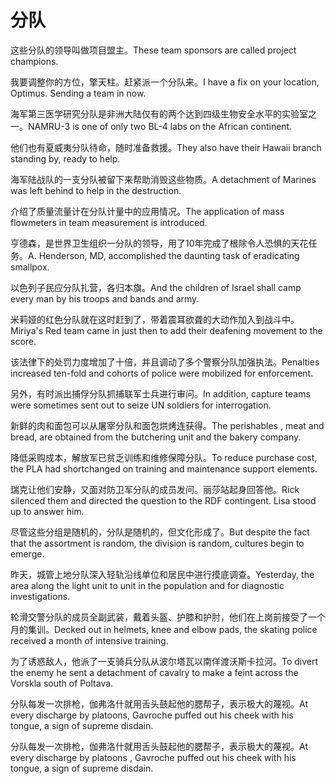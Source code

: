 # 分队

<p><span class="chinese">这些分队的领导叫做项目盟主。</span><span class="english">These team sponsors are called project champions.</span></p>

<p><span class="chinese">我要调整你的方位，擎天柱。赶紧派一个分队来。</span><span class="english">I have a fix on your location, Optimus. Sending a team in now.</span></p>

<p><span class="chinese">海军第三医学研究分队是非洲大陆仅有的两个达到四级生物安全水平的实验室之一。</span><span class="english">NAMRU-3 is one of only two BL-4 labs on the African continent.</span></p>

<p><span class="chinese">他们也有夏威夷分队待命，随时准备救援。</span><span class="english">They also have their Hawaii branch standing by, ready to help.</span></p>

<p><span class="chinese">海军陆战队的一支分队被留下来帮助消毁这些物质。</span><span class="english">A detachment of Marines was left behind to help in the destruction.</span></p>

<p><span class="chinese">介绍了质量流量计在分队计量中的应用情况。</span><span class="english">The application of mass flowmeters in team measurement is introduced.</span></p>

<p><span class="chinese">亨德森，是世界卫生组织一分队的领导，用了10年完成了根除令人恐惧的天花任务。</span><span class="english">A. Henderson, MD, accomplished the daunting task of eradicating smallpox.</span></p>

<p><span class="chinese">以色列子民应分队扎营，各归本旗。</span><span class="english">And the children of Israel shall camp every man by his troops and bands and army.</span></p>

<p><span class="chinese">米莉娅的红色分队就在这时赶到了，带着震耳欲聋的大动作加入到战斗中。</span><span class="english">Miriya's Red team came in just then to add their deafening movement to the score.</span></p>

<p><span class="chinese">该法律下的处罚力度增加了十倍，并且调动了多个警察分队加强执法。</span><span class="english">Penalties increased ten-fold and cohorts of police were mobilized for enforcement.</span></p>

<p><span class="chinese">另外，有时派出捕俘分队抓捕联军士兵进行审问。</span><span class="english">In addition, capture teams were sometimes sent out to seize UN soldiers for interrogation.</span></p>

<p><span class="chinese">新鲜的肉和面包可以从屠宰分队和面包烘烤连获得。</span><span class="english">The perishables , meat and bread, are obtained from the butchering unit and the bakery company.</span></p>

<p><span class="chinese">降低采购成本，解放军已贫乏训练和维修保障分队。</span><span class="english">To reduce purchase cost, the PLA had shortchanged on training and maintenance support elements.</span></p>

<p><span class="chinese">瑞克让他们安静，又面对防卫军分队的成员发问。丽莎站起身回答他。</span><span class="english">Rick silenced them and directed the question to the RDF contingent. Lisa stood up to answer him.</span></p>

<p><span class="chinese">尽管这些分组是随机的，分队是随机的，但文化形成了。</span><span class="english">But despite the fact that the assortment is random, the division is random, cultures begin to emerge.</span></p>

<p><span class="chinese">昨天，城管上地分队深入轻轨沿线单位和居民中进行摸底调查。</span><span class="english">Yesterday, the area along the light unit to unit in the population and for diagnostic investigations.</span></p>

<p><span class="chinese">轮滑交警分队的成员全副武装，戴着头盔、护膝和护肘，他们在上岗前接受了一个月的集训。</span><span class="english">Decked out in helmets, knee and elbow pads, the skating police received a month of intensive training.</span></p>

<p><span class="chinese">为了诱惑敌人，他派了一支骑兵分队从波尔塔瓦以南佯渡沃斯卡拉河。</span><span class="english">To divert the enemy he sent a detachment of cavalry to make a feint across the Vorskla south of Poltava.</span></p>

<p><span class="chinese">分队每发一次排枪，伽弗洛什就用舌头鼓起他的腮帮子，表示极大的蔑视。</span><span class="english">At every discharge by platoons, Gavroche puffed out his cheek with his tongue, a sign of supreme disdain.</span></p>

<p><span class="chinese">分队每发一次排枪，伽弗洛什就用舌头鼓起他的腮帮子，表示极大的蔑视。</span><span class="english">At every discharge by platoons , Gavroche puffed out his cheek with his tongue, a sign of supreme disdain.</span></p>

